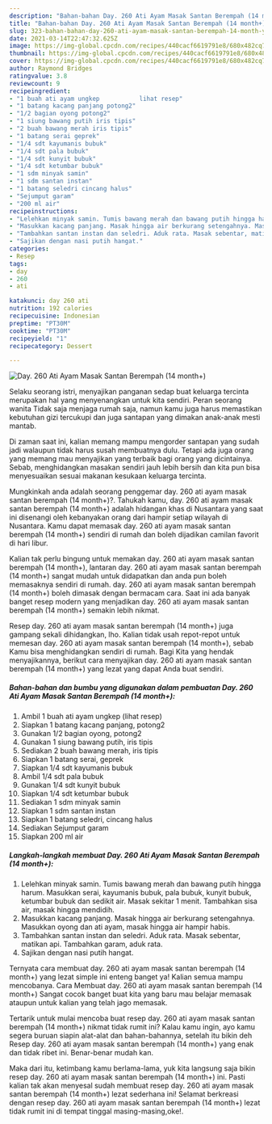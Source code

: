 ```yaml
---
description: "Bahan-bahan Day. 260 Ati Ayam Masak Santan Berempah (14 month+) yang sedap Untuk Jualan"
title: "Bahan-bahan Day. 260 Ati Ayam Masak Santan Berempah (14 month+) yang sedap Untuk Jualan"
slug: 323-bahan-bahan-day-260-ati-ayam-masak-santan-berempah-14-month-yang-sedap-untuk-jualan
date: 2021-03-14T22:47:32.625Z
image: https://img-global.cpcdn.com/recipes/440cacf6619791e8/680x482cq70/day-260-ati-ayam-masak-santan-berempah-14-month-foto-resep-utama.jpg
thumbnail: https://img-global.cpcdn.com/recipes/440cacf6619791e8/680x482cq70/day-260-ati-ayam-masak-santan-berempah-14-month-foto-resep-utama.jpg
cover: https://img-global.cpcdn.com/recipes/440cacf6619791e8/680x482cq70/day-260-ati-ayam-masak-santan-berempah-14-month-foto-resep-utama.jpg
author: Raymond Bridges
ratingvalue: 3.8
reviewcount: 9
recipeingredient:
- "1 buah ati ayam ungkep           lihat resep"
- "1 batang kacang panjang potong2"
- "1/2 bagian oyong potong2"
- "1 siung bawang putih iris tipis"
- "2 buah bawang merah iris tipis"
- "1 batang serai geprek"
- "1/4 sdt kayumanis bubuk"
- "1/4 sdt pala bubuk"
- "1/4 sdt kunyit bubuk"
- "1/4 sdt ketumbar bubuk"
- "1 sdm minyak samin"
- "1 sdm santan instan"
- "1 batang seledri cincang halus"
- "Sejumput garam"
- "200 ml air"
recipeinstructions:
- "Lelehkan minyak samin. Tumis bawang merah dan bawang putih hingga harum. Masukkan serai, kayumanis bubuk, pala bubuk, kunyit bubuk, ketumbar bubuk dan sedikit air. Masak sekitar 1 menit. Tambahkan sisa air, masak hingga mendidih."
- "Masukkan kacang panjang. Masak hingga air berkurang setengahnya. Masukkan oyong dan ati ayam, masak hingga air hampir habis."
- "Tambahkan santan instan dan seledri. Aduk rata. Masak sebentar, matikan api. Tambahkan garam, aduk rata."
- "Sajikan dengan nasi putih hangat."
categories:
- Resep
tags:
- day
- 260
- ati

katakunci: day 260 ati 
nutrition: 192 calories
recipecuisine: Indonesian
preptime: "PT30M"
cooktime: "PT30M"
recipeyield: "1"
recipecategory: Dessert

---
```



![Day. 260 Ati Ayam Masak Santan Berempah (14 month+)](https://img-global.cpcdn.com/recipes/440cacf6619791e8/680x482cq70/day-260-ati-ayam-masak-santan-berempah-14-month-foto-resep-utama.jpg)

Selaku seorang istri, menyajikan panganan sedap buat keluarga tercinta merupakan hal yang menyenangkan untuk kita sendiri. Peran seorang  wanita Tidak saja menjaga rumah saja, namun kamu juga harus memastikan kebutuhan gizi tercukupi dan juga santapan yang dimakan anak-anak mesti mantab.

Di zaman  saat ini, kalian memang mampu mengorder santapan yang sudah jadi walaupun tidak harus susah membuatnya dulu. Tetapi ada juga orang yang memang mau menyajikan yang terbaik bagi orang yang dicintainya. Sebab, menghidangkan masakan sendiri jauh lebih bersih dan kita pun bisa menyesuaikan sesuai makanan kesukaan keluarga tercinta. 



Mungkinkah anda adalah seorang penggemar day. 260 ati ayam masak santan berempah (14 month+)?. Tahukah kamu, day. 260 ati ayam masak santan berempah (14 month+) adalah hidangan khas di Nusantara yang saat ini disenangi oleh kebanyakan orang dari hampir setiap wilayah di Nusantara. Kamu dapat memasak day. 260 ati ayam masak santan berempah (14 month+) sendiri di rumah dan boleh dijadikan camilan favorit di hari libur.

Kalian tak perlu bingung untuk memakan day. 260 ati ayam masak santan berempah (14 month+), lantaran day. 260 ati ayam masak santan berempah (14 month+) sangat mudah untuk didapatkan dan anda pun boleh memasaknya sendiri di rumah. day. 260 ati ayam masak santan berempah (14 month+) boleh dimasak dengan bermacam cara. Saat ini ada banyak banget resep modern yang menjadikan day. 260 ati ayam masak santan berempah (14 month+) semakin lebih nikmat.

Resep day. 260 ati ayam masak santan berempah (14 month+) juga gampang sekali dihidangkan, lho. Kalian tidak usah repot-repot untuk memesan day. 260 ati ayam masak santan berempah (14 month+), sebab Kamu bisa menghidangkan sendiri di rumah. Bagi Kita yang hendak menyajikannya, berikut cara menyajikan day. 260 ati ayam masak santan berempah (14 month+) yang lezat yang dapat Anda buat sendiri.

<!--inarticleads1-->

##### Bahan-bahan dan bumbu yang digunakan dalam pembuatan Day. 260 Ati Ayam Masak Santan Berempah (14 month+):

1. Ambil 1 buah ati ayam ungkep           (lihat resep)
1. Siapkan 1 batang kacang panjang, potong2
1. Gunakan 1/2 bagian oyong, potong2
1. Gunakan 1 siung bawang putih, iris tipis
1. Sediakan 2 buah bawang merah, iris tipis
1. Siapkan 1 batang serai, geprek
1. Siapkan 1/4 sdt kayumanis bubuk
1. Ambil 1/4 sdt pala bubuk
1. Gunakan 1/4 sdt kunyit bubuk
1. Siapkan 1/4 sdt ketumbar bubuk
1. Sediakan 1 sdm minyak samin
1. Siapkan 1 sdm santan instan
1. Siapkan 1 batang seledri, cincang halus
1. Sediakan Sejumput garam
1. Siapkan 200 ml air




<!--inarticleads2-->

##### Langkah-langkah membuat Day. 260 Ati Ayam Masak Santan Berempah (14 month+):

1. Lelehkan minyak samin. Tumis bawang merah dan bawang putih hingga harum. Masukkan serai, kayumanis bubuk, pala bubuk, kunyit bubuk, ketumbar bubuk dan sedikit air. Masak sekitar 1 menit. Tambahkan sisa air, masak hingga mendidih.
1. Masukkan kacang panjang. Masak hingga air berkurang setengahnya. Masukkan oyong dan ati ayam, masak hingga air hampir habis.
1. Tambahkan santan instan dan seledri. Aduk rata. Masak sebentar, matikan api. Tambahkan garam, aduk rata.
1. Sajikan dengan nasi putih hangat.




Ternyata cara membuat day. 260 ati ayam masak santan berempah (14 month+) yang lezat simple ini enteng banget ya! Kalian semua mampu mencobanya. Cara Membuat day. 260 ati ayam masak santan berempah (14 month+) Sangat cocok banget buat kita yang baru mau belajar memasak ataupun untuk kalian yang telah jago memasak.

Tertarik untuk mulai mencoba buat resep day. 260 ati ayam masak santan berempah (14 month+) nikmat tidak rumit ini? Kalau kamu ingin, ayo kamu segera buruan siapin alat-alat dan bahan-bahannya, setelah itu bikin deh Resep day. 260 ati ayam masak santan berempah (14 month+) yang enak dan tidak ribet ini. Benar-benar mudah kan. 

Maka dari itu, ketimbang kamu berlama-lama, yuk kita langsung saja bikin resep day. 260 ati ayam masak santan berempah (14 month+) ini. Pasti kalian tak akan menyesal sudah membuat resep day. 260 ati ayam masak santan berempah (14 month+) lezat sederhana ini! Selamat berkreasi dengan resep day. 260 ati ayam masak santan berempah (14 month+) lezat tidak rumit ini di tempat tinggal masing-masing,oke!.

